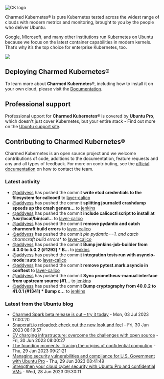 ![CK logo](https://assets.ubuntu.com/v1/451d4cf4-Charmed+Kubernetes_RGB_onWhite_2022.svg)

Charmed Kubernetes® is pure Kubernetes tested across the widest range of clouds with modern metrics and monitoring, brought to you by the people who deliver Ubuntu.

Google, Microsoft, and many other institutions run Kubernetes on Ubuntu because we focus on the latest container capabilities in modern kernels. That’s why it’s the top choice for enterprise Kubernetes, too.

![](https://assets.ubuntu.com/v1/843c77b6-juju-at-a-glace.svg)

## Deploying Charmed Kubernetes®

To learn more about **Charmed Kubernetes**®, including how to install it on your own cloud, please visit the [Documentation][docs].

## Professional support

Professional upport for **Charmed Kubernetes**® is covered by **Ubuntu Pro**, which doesn't just cover Kubernetes, but your entire stack - Find out more on the [Ubuntu support site](https://ubuntu.com/support).

## Contributing to Charmed Kubernetes®

Charmed Kubernetes is an open source project and we welcome contributions of code, additions to the documentation, feature requests and any and all types of feedback. For more on contributing, see the [official documentation][get-in-touch] on how to contact the team.

<!-- LINKS -->
[docs]: https://ubuntu.com/kubernetes/docs
[get-in-touch]: https://ubuntu.com/kubernetes/docs/get-in-touch

### Latest activity

<!-- activity starts -->
 - [@addyess](https://github.com/addyess) has pushed the commit **write etcd credentials to the filesystem for calicoctl** to [layer-calico](https://github.com/charmed-kubernetes/layer-calico)
 - [@addyess](https://github.com/addyess) has pushed the commit **splitting journalctl crashdump speeds up the crash genera...** to [jenkins](https://github.com/charmed-kubernetes/jenkins)
 - [@addyess](https://github.com/addyess) has pushed the commit **include calicoctl script to install at /usr/local/bin/cal...** to [layer-calico](https://github.com/charmed-kubernetes/layer-calico)
 - [@addyess](https://github.com/addyess) has pushed the commit **remove pydantic and catch charmcraft build errors** to [layer-calico](https://github.com/charmed-kubernetes/layer-calico)
 - [@addyess](https://github.com/addyess) has pushed the commit **pin pydantic==1.* and catch charmcraft build errors** to [layer-calico](https://github.com/charmed-kubernetes/layer-calico)
 - [@addyess](https://github.com/addyess) has pushed the commit **Bump jenkins-job-builder from 4.3.0 to 5.0.2 (#1292)  * B...** to [jenkins](https://github.com/charmed-kubernetes/jenkins)
 - [@addyess](https://github.com/addyess) has pushed the commit **integration tests run with asyncio-mode=auto** to [layer-calico](https://github.com/charmed-kubernetes/layer-calico)
 - [@addyess](https://github.com/addyess) has pushed the commit **remove pytest.mark.asyncio in conftest** to [layer-calico](https://github.com/charmed-kubernetes/layer-calico)
 - [@addyess](https://github.com/addyess) has pushed the commit **Sync prometheus-manual interface from upstream source (#1...** to [jenkins](https://github.com/charmed-kubernetes/jenkins)
 - [@addyess](https://github.com/addyess) has pushed the commit **Bump cryptography from 40.0.2 to 41.0.1 (#1341)  * Bump c...** to [jenkins](https://github.com/charmed-kubernetes/jenkins)
<!-- activity ends -->

<!-- roadmap starts -->

<!-- roadmap ends -->

### Latest from the Ubuntu blog

<!-- blog starts -->
* [Charmed Spark beta release is out &#8211; try it today](https://ubuntu.com//blog/charmed-spark-beta-release) - Mon, 03 Jul 2023 17:00:20 
* [Snapcraft.io reloaded: check out the new look and feel](https://ubuntu.com//blog/snapcraft-io-reloaded-check-out-the-new-look-and-feel) - Fri, 30 Jun 2023 08:19:57 
* [EV charging infrastructure: overcome the challenges with open source](https://ubuntu.com//blog/ev-charging-infrastructure-overcome-the-challenges-with-open-source) - Fri, 30 Jun 2023 08:00:27 
* [The founding moments: Tracing the origins of confidential computing](https://ubuntu.com//blog/tracing-origins-confidential-computing) - Thu, 29 Jun 2023 09:21:21 
* [Managing security vulnerabilities and compliance for U.S. Government with Ubuntu Pro](https://ubuntu.com//blog/managing-security-vulnerabilities-and-compliance-within-the-us-government-with-ubuntu-pro) - Thu, 29 Jun 2023 08:41:49 
* [Strengthen your cloud cyber security with Ubuntu Pro and confidential VMs](https://ubuntu.com//blog/cloud-cyber-security-with-ubuntu-pro-confidential-vms) - Wed, 28 Jun 2023 09:30:11 
<!-- blog ends -->
